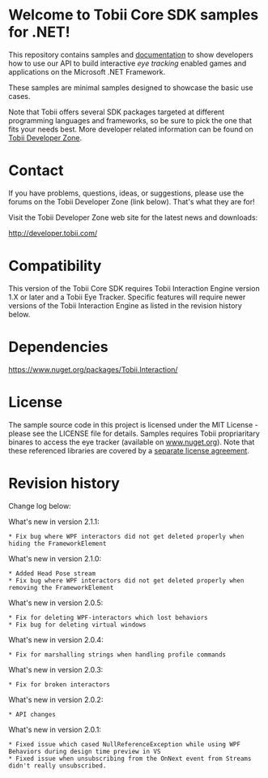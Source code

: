 # Welcome to Tobii Core SDK samples for .NET!

  This repository contains samples and [documentation](https://tobii.github.io/CoreSDK/articles/intro.html) to show developers how to use our API to build interactive _eye tracking_ enabled games and applications on the Microsoft .NET Framework.

  These samples are minimal samples designed to showcase the basic use cases.

  Note that Tobii offers several SDK packages targeted at different programming languages and frameworks, so be sure to pick the one that fits your needs best. More developer related information can be found on [Tobii Developer Zone](http://developer.tobii.com/).

# Contact

  If you have problems, questions, ideas, or suggestions, please use the forums
  on the Tobii Developer Zone (link below). That's what they are for!

  Visit the Tobii Developer Zone web site for the latest news and downloads:

  http://developer.tobii.com/

# Compatibility

  This version of the Tobii Core SDK requires Tobii Interaction Engine version 1.X or later and a Tobii Eye Tracker.
  Specific features will require newer versions of the Tobii Interaction Engine as listed in the revision history below.

# Dependencies
  https://www.nuget.org/packages/Tobii.Interaction/

# License

  The sample source code in this project is licensed under the MIT License - please see the LICENSE file for details. Samples requires Tobii propriaritary binares to access the eye tracker (available on www.nuget.org). Note that these referenced libraries are covered by a [separate license agreement](https://developer.tobii.com/license-agreement/).

# Revision history

Change log below:

What's new in version 2.1.1:

	* Fix bug where WPF interactors did not get deleted properly when hiding the FrameworkElement


What's new in version 2.1.0:

	* Added Head Pose stream
	* Fix bug where WPF interactors did not get deleted properly when removing the FrameworkElement


What's new in version 2.0.5:

	* Fix for deleting WPF-interactors which lost behaviors
	* Fix bug for deleting virtual windows


What's new in version 2.0.4:

	* Fix for marshalling strings when handling profile commands


What's new in version 2.0.3:

	* Fix for broken interactors


What's new in version 2.0.2:

	* API changes


What's new in version 2.0.1:

	* Fixed issue which cased NullReferenceException while using WPF Behaviors during design time preview in VS
	* Fixed issue when unsubscribing from the OnNext event from Streams didn't really unsubscribed.

